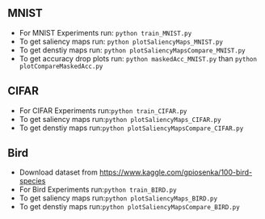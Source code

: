 






MNIST
---------------------
- For MNIST Experiments run: ```python train_MNIST.py```
- To get saliency maps run: ```python plotSaliencyMaps_MNIST.py```
- To get denstiy maps run: ```python plotSaliencyMapsCompare_MNIST.py```
- To get accuracy drop plots run: ```python maskedAcc_MNIST.py``` than ```python plotCompareMaskedAcc.py```



CIFAR
---------------------
- For CIFAR Experiments run:```python train_CIFAR.py```
- To get saliency maps run:```python plotSaliencyMaps_CIFAR.py```
- To get denstiy maps run:```python plotSaliencyMapsCompare_CIFAR.py```



Bird
---------------------

- Download dataset from https://www.kaggle.com/gpiosenka/100-bird-species
- For Bird Experiments run:```python train_BIRD.py```
- To get saliency maps run:```python plotSaliencyMaps_BIRD.py```
- To get denstiy maps run:```python plotSaliencyMapsCompare_BIRD.py```


